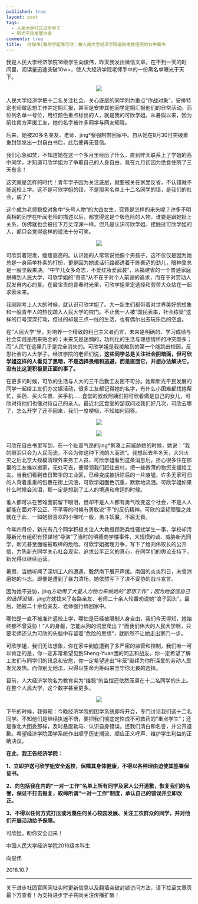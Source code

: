```yaml
---
published: true
layout: post
tags:
  - 人民大学打压进步学子
  - 新光平民发展协会
comments: true
title:  向俊伟|我的学姐陈可欣：被人民大学经济学院逼到绝食住院的女中豪杰
---
```



我是人民大学经济学院16级学生向俊伟，昨天我发出微信文章，在不到一天的时间里，阅读量迅速突破10w+，使人大经济学院老师手中的一份黑名单曝光于天下。

<p align="center"> <img src="https://api.superbed.cn/pic/5bba05af9dc6d650bcd38b81"> </p>


人民大学经济学把十二名关注社会、关心底层的同学列为重点“作战对象”，安排特定老师做思想工作并定期汇报，甚至是安排其他同学定期汇报他们的日常活动。而位列名单一号位，用红颜色重点标出的人，就是我的可欣学姐。从暑假以来，因为前往南方声援工友，她的名字被许多同学与网友知晓。

后来，她被20多名亲友、老师、jing*察强制带回家中。自从她在8月30日突破重重封锁发出一封自白书后，此后便再无音信。

我们心急如焚，不知道她在这一个多月里经历了什么，直到昨天联系上了学姐的高中同学，才知道可欣学姐为了争取自己的人身自由，竟在九月初因为绝食住院了三天有余！

这究竟是怎样的时代！青年学子因为关注底层，就要被关在家里反省，不认错就不能返校上学。这不是可欣学姐的错，不是那黑名单上十二名同学的错，是我们的社会，病了！

这个成为老师稳控对象中“头号人物”的大四女生，究竟是怎样的来头呢？许多不明真相的同学在听闻老师的描述以后，都觉得这是个极危险的人物，谁要是跟她扯上关系，仿佛就也会被拉下万丈深渊一样。但凡是认识可欣学姐、接触过可欣学姐的人，都只会觉得这样的说法十分可笑。

<p align="center"> <img src="https://api.superbed.cn/pic/5bba06149dc6d650bcd38b82"> </p>

可欣剪着短发，瘦瘦高高的。认识她的人常常说他像个男孩子，这不仅仅是因为她总是一身简单朴素的打扮，更是因为她说话行路都透着干练豪迈的劲儿，眼神里总是一股坚毅果决。“中华儿女多奇志，不爱红妆爱武装”，从福建省的一个普通家庭拼搏到人民大学，可欣学姐的“奇志“从不在于对个人前途的追求，而在于对劳动人民发自内心的爱。在最宝贵的青春时光里，可欣学姐坚定选择和劳苦大众站在一起求索未来。

我刚刚考上人大的时候，就认识可欣学姐了。大一新生们都带着对世界美好的想象和一股青年人的热忱踏入人民大学的校门。不止我一人被“国民表率，社会栋梁“这样的口号深深打动，但过的却是三点一线的生活，也有偶尔出去玩乐后的空虚。

在“人民大学”里，对培养一个精致的利己主义者而言，未来是明确的、学习成绩与社会实践是用来贴金的；未来又是迷惘的，功利化的生活与理想情怀的冲突颇多；而”人民“在这里几乎是完全消失的。可欣学姐是我接触到的第一个能跳出校园，反思社会的人大学子。经济学院的老师们说，**这些同学总是关注社会阴暗面，但可欣学姐这样的人看见了黑暗，不是选择畏缩和逃避，而是直面它，并想办法解决它，没有比这更积极更正面的事了。**

在更多的时候，可欣的生活与人大的三千后勤工友密不可分。她和新光平民发展的同学一起给工友们办文娱活动，很多工友都记得她的名字，有什么小困难都找她帮忙，买药、买火车票、买手机……食堂的叔叔阿姨们把可欣看做是自己的女儿，可欣对待他们也像对待自己的亲人。最近北区食堂的邹叔问过我们好几次，可欣去哪了，怎么开学了还不回来，我们一度哽咽，不知如何回答。

<p align="center"> <img src="https://api.superbed.cn/pic/5bba08e59dc6d650bcd38b85"> </p>

<p align="center"> <img src="https://api.superbed.cn/pic/5bba07ad9dc6d650bcd38b83"> </p>

可欣在自白书里写到，在一个趾高气昂的jing*察凑上前威胁她的时候，她说：“我的眼泪只会为人民而流，不会为你这种下流的人而流”。我想起去年冬天，大兴火灾之后北京大规模清理外来务工人员，可欣学姐看到这条消息后，担心很多住在那里的工友难以搬家，无处可去，便带领我们赶往皮村，把一些微薄的物资支援给工友。当我们看到昔日繁华的工业区，已经变成被拆除后的一片废墟，许多无家可归的人背着重重的包裹在街上流浪，可欣学姐面色沉重，默默地流泪。可欣学姐如果什么时候会流泪，那一定是想到了工人的境遇和命运的时候。

谁人都可以在苦难面前留下眼泪，但却不是人人都有勇气改变这个社会，不是人人都能在面对不公正、不平等的时候有勇敢说“不”的反抗精神。可欣的坚韧顽强之处就在于此，一如她很喜欢的小哪吒一般，勇斗妖魔，不屈无畏。

今年四月份，新光有几个同学积极关注人大教授顾海兵性骚扰学生一事，学校却污蔑新光有组织有预谋地“导演”了当时的明德商学楼事件，大规模约谈、威胁新光同学，新光甚至面临被取缔的危险。可欣学姐据理力争，写下了给刘伟校长的公开信，力陈新光同学关心社会现实，追求公平正义的真心，在同学们的舆论支持下，新光得以继续运营。

暑假，当她听闻了深圳工人的遭遇，毅然南下展开声援。南国的炎炎烈日，未曾消磨她的斗志。即便是遭到了暴力清场，她依然写下了决不妥协的战斗宣言。

因为她不妥协，jing*方动用了大量人力物力来做她的“思想工作”；因为她坚信自己的选择没错，jing*方就找来了各路亲友、老师二十余人轮番劝说她“浪子回头”。最后，她被二十余位亲友、老师强行绑回家中。

哪怕是一直不被准许返校上学，哪怕是已经被限制人身自由，我们今天得知，她始终都不曾妥协！“人的身躯，怎能从狗的洞里爬出？“而我们伟大的人民大学啊，只要老师还认为可欣的头脑中存留着”危险的思想“，就断然不让她走出家门一步。

可欣学姐，我们无法想象，你在家中到底遭到了多严密的监管和控制，我们唯一可以肯定的是，你一定非常希望见到Sheng-Yuan团的同志和战友，你一定希望了解工友们与同学们的讯息和安危，你一定希望逃出“牢笼”继续为你所深爱的劳动人民发光发热。而你别无他法，只得以生命为筹码来坚守你无畏的选择。

目前，人大经济学院名为教育实为“维稳”的监控还依然笼罩在十二名同学的头上。在整个人民大学，这个数字甚至更多。


<p align="center"> <img src="https://api.superbed.cn/pic/5bba088b9dc6d650bcd38b84"> </p>


下午的时候，我得知：今晚经济学院的团学系统即将开会，专门讨论我们这十二名同学。不知他们是继续执迷不悟，要把我们彻底定性成不可救药的“重点学生”；还是像北大团委那样，及时悬崖勒马、认识自身错误，还我们清白和名誉，并公开道歉。希望经济学院团学系统作出顺乎历史潮流、顺应正义呼声、维护学生利益的正确决议。

**在此，我正告经济学院：**

**1、立即护送可欣学姐安全返校，保障其身体健康，不得以各种理由迫使其签署保证书。**

**2、向包括我在内的“一对一工作”名单上所有同学及家人公开道歉，恢复我们的名誉，保证不打击报复，取缔所谓“一对一工作”制度，承认自己的错误并立即改正。**

**3、不得以任何方式打压或污蔑任何关心校园发展、关注工农群众的同学，并对他们开展活动给予保障。**

可欣姐，盼你安全归来！

中国人民大学经济学院2016级本科生

向俊伟

2018.10.7


---
关于进步社团官网网址实时更新信息以及翻墙突破封锁访问方法，请下拉至文章页最下方查看！为支持进步学子共同关注传播扩散！
